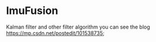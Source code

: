 # ImuFusion
Kalman filter and other filter algorithm
you can see the blog https://mp.csdn.net/postedit/101538735;

